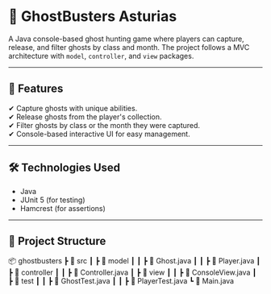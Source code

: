 # 👻 GhostBusters Asturias

A Java console-based ghost hunting game where players can capture, release, and filter ghosts by class and month. The project follows a MVC architecture with `model`, `controller`, and `view` packages.

---

## 📜 Features

✔ Capture ghosts with unique abilities.  
✔ Release ghosts from the player's collection.  
✔ Filter ghosts by class or the month they were captured.  
✔ Console-based interactive UI for easy management.  

---

## 🛠 Technologies Used

- Java  
- JUnit 5 (for testing)  
- Hamcrest (for assertions)  

---

## 📂 Project Structure

📦 ghostbusters
 ┣ 📂 src
 ┃ ┣ 📂 model
 ┃ ┃ ┣ 📜 Ghost.java
 ┃ ┃ ┣ 📜 Player.java
 ┃ ┣ 📂 controller
 ┃ ┃ ┣ 📜 Controller.java
 ┃ ┣ 📂 view
 ┃ ┃ ┣ 📜 ConsoleView.java
 ┃ ┣ 📂 test
 ┃ ┃ ┣ 📜 GhostTest.java
 ┃ ┃ ┣ 📜 PlayerTest.java
 ┗ 📜 Main.java

